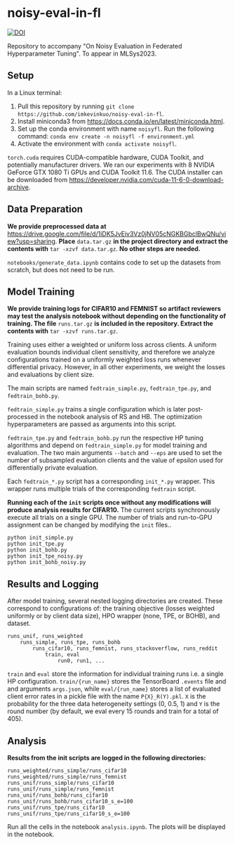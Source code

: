 # noisy-eval-in-fl
[![DOI](https://zenodo.org/badge/539070342.svg)](https://zenodo.org/badge/latestdoi/539070342)

Repository to accompany "On Noisy Evaluation in Federated Hyperparameter Tuning". To appear in MLSys2023.


## Setup

In a Linux terminal:
1. Pull this repository by running `git clone https://github.com/imkevinkuo/noisy-eval-in-fl`.
2. Install miniconda3 from https://docs.conda.io/en/latest/miniconda.html.
3. Set up the conda environment with name `noisyfl`. Run the following command:
```conda env create -n noisyfl -f environment.yml```
4. Activate the environment with `conda activate noisyfl`.

`torch.cuda` requires CUDA-compatible hardware, CUDA Toolkit, and potentially manufacturer drivers. We ran our experiments with 8 NVIDIA GeForce GTX 1080 Ti GPUs and CUDA Toolkit 11.6. The CUDA installer can be downloaded from https://developer.nvidia.com/cuda-11-6-0-download-archive.

## Data Preparation

**We provide preprocessed data at** https://drive.google.com/file/d/1iDK5JvEiv3Vz0jNV05cNGKBGbclBwQNu/view?usp=sharing. **Place** `data.tar.gz` **in the project directory and extract the contents with** `tar -xzvf data.tar.gz`. **No other steps are needed.**

`notebooks/generate_data.ipynb` contains code to set up the datasets from scratch, but does not need to be run.

## Model Training

**We provide training logs for CIFAR10 and FEMNIST so artifact reviewers may test the analysis notebook without depending on the functionality of training. The file** `runs.tar.gz` **is included in the repository. Extract the contents with** `tar -xzvf runs.tar.gz`.

Training uses either a weighted or uniform loss across clients. A uniform evaluation bounds individual client sensitivity, and therefore we analyze configurations trained on a uniformly weighted loss runs whenever differential privacy. However, in all other experiments, we weight the losses and evaluations by client size.

The main scripts are named `fedtrain_simple.py`, `fedtrain_tpe.py`, and `fedtrain_bohb.py`.

`fedtrain_simple.py` trains a single configuration which is later post-processed in the notebook analysis of RS and HB. The optimization hyperparameters are passed as arguments into this script.

`fedtrain_tpe.py` and `fedtrain_bohb.py` run the respective HP tuning algorithms and depend on `fedtrain_simple.py` for model training and evaluation. The two main arguments `--batch` and `--eps` are used to set the number of subsampled evaluation clients and the value of epsilon used for differentially private evaluation.

Each `fedtrain_*.py` script has a corresponding `init_*.py` wrapper. This wrapper runs multiple trials of the corresponding `fedtrain` script. 

**Running each of the `init` scripts once without any modifications will produce analysis results for CIFAR10.** The current scripts synchronously execute all trials on a single GPU. The number of trials and run-to-GPU assignment can be changed by modifying the `init` files..

```
python init_simple.py
python init_tpe.py
python init_bohb.py
python init_tpe_noisy.py
python init_bohb_noisy.py
```
## Results and Logging

After model training, several nested logging directories are created. These correspond to configurations of: the training objective (losses weighted uniformly or by client data size), HPO wrapper (none, TPE, or BOHB), and dataset.
```
runs_unif, runs_weighted
    runs_simple, runs_tpe, runs_bohb
        runs_cifar10, runs_femnist, runs_stackoverflow, runs_reddit
            train, eval
                run0, run1, ...
```

`train` and `eval` store the information for individual training runs i.e. a single HP configuration. `train/{run_name}` stores the TensorBoard `.events` file and and arguments `args.json`, while `eval/{run_name}` stores a list of evaluated client error rates in a pickle file with the name `P{X}_R(Y).pkl`. `X` is the probability for the three data heterogeneity settings (0, 0.5, 1) and `Y` is the round number (by default, we eval every 15 rounds and train for a total of 405).



## Analysis

**Results from the init scripts are logged in the following directories:**

```
runs_weighted/runs_simple/runs_cifar10
runs_weighted/runs_simple/runs_femnist
runs_unif/runs_simple/runs_cifar10
runs_unif/runs_simple/runs_femnist
runs_unif/runs_bohb/runs_cifar10
runs_unif/runs_bohb/runs_cifar10_s_e=100
runs_unif/runs_tpe/runs_cifar10
runs_unif/runs_tpe/runs_cifar10_s_e=100
```

Run all the cells in the notebook `analysis.ipynb`. The plots will be displayed in the notebook.
